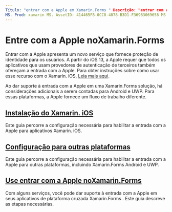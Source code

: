 ```yaml
---
Título: "entrar com a Apple em Xamarin.Forms " Descrição: "entrar com a Apple fornece a proteção de identidade para usuários e pode ser implementada para cenários móveis de plataforma cruzada no Xamarin.Forms ".
MS. Prod: xamarin MS. AssetID: 414465F8-0CC8-4078-B3D1-F36983069658 MS. Technology: xamarin-Forms autor: davidortinau MS. Author: daortin MS. Date: 09/10/2019 no-loc: [ Xamarin.Forms , Xamarin.Essentials ]
---
```


# <a name="sign-in-with-apple-in-xamarinforms"></a>Entre com a Apple noXamarin.Forms

Entrar com a Apple apresenta um novo serviço que fornece proteção de identidade para os usuários. A partir do iOS 13, a Apple requer que todos os aplicativos que usam provedores de autenticação de terceiros também ofereçam a entrada com a Apple. Para obter instruções sobre como usar esse recurso com o Xamarin. iOS, [Leia mais aqui](~/ios/platform/ios13/sign-in.md).

Ao dar suporte à entrada com a Apple em uma Xamarin.Forms solução, há considerações adicionais a serem contadas para Android e UWP. Para essas plataformas, a Apple fornece um fluxo de trabalho diferente.

## <a name="setup-for-xamarinios"></a>[Instalação do Xamarin. iOS](~/ios/platform/ios13/sign-in.md)

Este guia percorre a configuração necessária para habilitar a entrada com a Apple para aplicativos Xamarin. iOS.

## <a name="setup-for-other-platforms"></a>[Configuração para outras plataformas](setup.md)

Este guia percorre a configuração necessária para habilitar a entrada com a Apple para outras plataformas, incluindo Xamarin.Forms Android e UWP.

## <a name="use-sign-in-with-apple-in-xamarinformsandroid-ios-sign-inmd"></a>[Use entrar com a Apple noXamarin.Forms](android-ios-sign-in.md)

Com alguns serviços, você pode dar suporte à entrada com a Apple em seus aplicativos de plataforma cruzada Xamarin.Forms . Este guia descreve as etapas necessárias.
